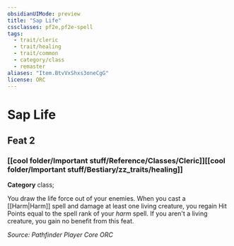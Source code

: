 ```yaml
---
obsidianUIMode: preview
title: "Sap Life"
cssclasses: pf2e,pf2e-spell
tags:
  - trait/cleric
  - trait/healing
  - trait/common
  - category/class
  - remaster
aliases: "Item.BtvVxShxs3oneCgG"
license: ORC
---
```

# Sap Life
## Feat 2
### [[cool folder/Important stuff/Reference/Classes/Cleric]][[cool folder/Important stuff/Bestiary/zz_traits/healing]]

**Category** class; 




You draw the life force out of your enemies. When you cast a [[Harm|Harm]] spell and damage at least one living creature, you regain Hit Points equal to the spell rank of your _harm_ spell. If you aren't a living creature, you gain no benefit from this feat.

*Source: Pathfinder Player Core*
*ORC*